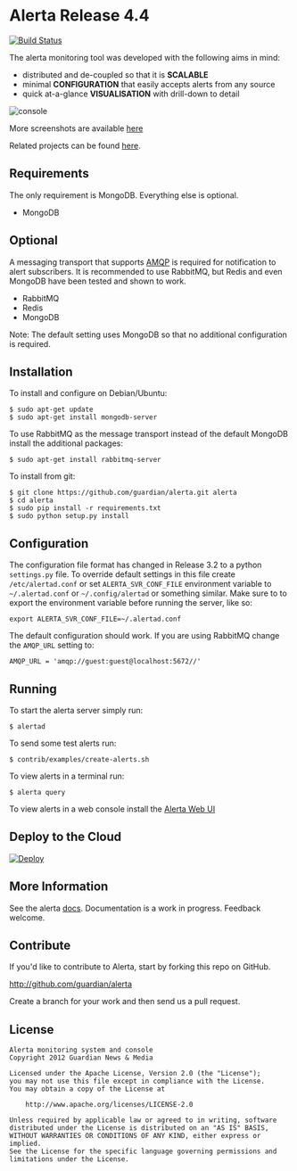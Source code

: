 Alerta Release 4.4
==================

[![Build Status](https://travis-ci.org/guardian/alerta.png)](https://travis-ci.org/guardian/alerta)

The alerta monitoring tool was developed with the following aims in mind:

*   distributed and de-coupled so that it is **SCALABLE**
*   minimal **CONFIGURATION** that easily accepts alerts from any source
*   quick at-a-glance **VISUALISATION** with drill-down to detail

![console](/docs/images/alert-list-rel32.png?raw=true)

More screenshots are available [here](/docs/images/)

Related projects can be found [here][1].

Requirements
------------

The only requirement is MongoDB. Everything else is optional.

- MongoDB

Optional
--------

A messaging transport that supports [AMQP][2] is required for notification to alert subscribers. It is recommended to use RabbitMQ, but Redis and even MongoDB have been tested and shown to work.

- RabbitMQ
- Redis
- MongoDB

Note: The default setting uses MongoDB so that no additional configuration is required.

Installation
------------

To install and configure on Debian/Ubuntu:

```
$ sudo apt-get update
$ sudo apt-get install mongodb-server
```

To use RabbitMQ as the message transport instead of the default MongoDB install the additional packages:

```
$ sudo apt-get install rabbitmq-server
```

To install from git:

```
$ git clone https://github.com/guardian/alerta.git alerta
$ cd alerta
$ sudo pip install -r requirements.txt
$ sudo python setup.py install
```

Configuration
-------------

The configuration file format has changed in Release 3.2 to a python `settings.py` file. To override default settings in this file create `/etc/alertad.conf` or set `ALERTA_SVR_CONF_FILE` environment variable to `~/.alertad.conf` or `~/.config/alertad` or something similar. Make sure to to export the environment variable before running the server, like so:

```
export ALERTA_SVR_CONF_FILE=~/.alertad.conf
```

The default configuration should work. If you are using RabbitMQ change the `AMQP_URL` setting to:

```
AMQP_URL = 'amqp://guest:guest@localhost:5672//'
```

Running
-------

To start the alerta server simply run:

```
$ alertad
```

To send some test alerts run:

```
$ contrib/examples/create-alerts.sh
```

To view alerts in a terminal run:

```
$ alerta query
```

To view alerts in a web console install the [Alerta Web UI][3]

Deploy to the Cloud
-------------------

[![Deploy](https://www.herokucdn.com/deploy/button.png)](https://heroku.com/deploy)

More Information
----------------

See the alerta [docs][4]. Documentation is a work in progress. Feedback welcome.

Contribute
----------

If you'd like to contribute to Alerta, start by forking this repo on GitHub.

http://github.com/guardian/alerta

Create a branch for your work and then send us a pull request.

License
-------

    Alerta monitoring system and console
    Copyright 2012 Guardian News & Media

    Licensed under the Apache License, Version 2.0 (the "License");
    you may not use this file except in compliance with the License.
    You may obtain a copy of the License at

        http://www.apache.org/licenses/LICENSE-2.0

    Unless required by applicable law or agreed to in writing, software
    distributed under the License is distributed on an "AS IS" BASIS,
    WITHOUT WARRANTIES OR CONDITIONS OF ANY KIND, either express or implied.
    See the License for the specific language governing permissions and
    limitations under the License.

[1]: <https://github.com/alerta/> "Alerta GitHub Repo"
[2]: <http://kombu.readthedocs.org/en/latest/userguide/connections.html#amqp-transports> "Kombu Transports"
[3]: <https://github.com/alerta/angular-alerta-webui> "Alerta Web UI"
[4]: <http://docs.alerta.io/> "Alerta Documentation"
